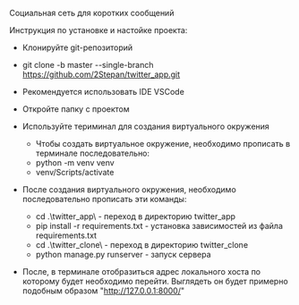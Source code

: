Социальная сеть для коротких сообщений

Инструкция по установке и настойке проекта:
- Клонируйте git-репозиторий
- git clone -b master --single-branch https://github.com/2Stepan/twitter_app.git

- Рекомендуется использовать IDE VSCode
- Откройте папку с проектом
- Используйте териминал для создания виртуального окружения
    - Чтобы создать виртуальное окружение, необходимо прописать в терминале последовательно:
    - python -m venv venv
    - venv/Scripts/activate
- После создания виртуального окружения, необходимо последовательно прописать эти команды:
    - cd .\twitter_app\     - переход в директорию twitter_app
    - pip install -r requirements.txt     - установка зависимостей из файла requirements.txt
    - cd .\twitter_clone\    - переход в директорию twitter_clone
    - python manage.py runserver    - запуск сервера

- После, в терминале отобразиться адрес локального хоста по которому будет необходимо перейти. Выглядеть он будет примерно подобным образом "http://127.0.0.1:8000/"
  
